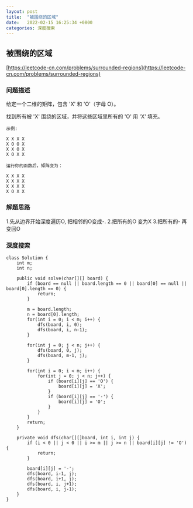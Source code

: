 ```yaml
---
layout: post
title:  "被围绕的区域"
date:   2022-02-15 16:25:34 +0800
categories: 深度搜索
---
```


## 被围绕的区域
[https://leetcode-cn.com/problems/surrounded-regions](https://leetcode-cn.com/problems/surrounded-regions)

### 问题描述
给定一个二维的矩阵，包含 'X' 和 'O'（字母 O）。

找到所有被 'X' 围绕的区域，并将这些区域里所有的 'O' 用 'X' 填充。
```
示例:

X X X X
X O O X
X X O X
X O X X

运行你的函数后，矩阵变为：

X X X X
X X X X
X X X X
X O X X
```
### 解题思路
1.先从边界开始深度遍历O, 把相邻的O变成-.
2.把所有的O 变为X
3.把所有的- 再变回O
### 深度搜索
```
class Solution {
    int m;
    int n;

    public void solve(char[][] board) {
        if (board == null || board.length == 0 || board[0] == null || board[0].length == 0) {
            return;
        }

        m = board.length;
        n = board[0].length;
        for(int i = 0; i < m; i++) {
            dfs(board, i, 0);
            dfs(board, i, n-1);
        }

        for(int j = 0; j < n; j++) {
            dfs(board, 0, j);
            dfs(board, m-1, j);
        }

        for(int i = 0; i < m; i++) {
            for(int j = 0; j < n; j++) {
                if (board[i][j] == 'O') {
                    board[i][j] = 'X';
                }
                if (board[i][j] == '-') {
                    board[i][j] = 'O';
                }
            }
        }
        return;
    }

    private void dfs(char[][]board, int i, int j) {
        if (i < 0 || j < 0 || i >= m || j >= n || board[i][j] != 'O') {
            return;
        }

        board[i][j] = '-';
        dfs(board, i-1, j);
        dfs(board, i+1, j);
        dfs(board, i, j+1);
        dfs(board, i, j-1);
    }
}
```